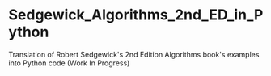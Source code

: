 # Sedgewick_Algorithms_2nd_ED_in_Python
Translation of Robert Sedgewick's 2nd Edition Algorithms book's examples into Python code
(Work In Progress)
